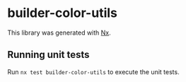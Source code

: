 # builder-color-utils

This library was generated with [Nx](https://nx.dev).

## Running unit tests

Run `nx test builder-color-utils` to execute the unit tests.
